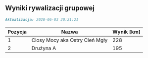 ## Wyniki rywalizacji grupowej

```markdown
Aktualizacja: 2020-06-03 20:21:21
```

Pozycja | Nazwa | Wynik [km] |
------------ | -------------  | -------------
 1 |Ciosy Mocy aka Ostry Cień Mgły | 228 
 2 |Drużyna A | 195
